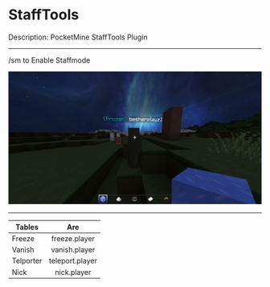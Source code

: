 # StaffTools
Description: PocketMine StaffTools Plugin 

---

/sm to Enable Staffmode
 
![alt text](https://github.com/besher678/StaffTools/blob/main/Frozen.PNG)

---

| Tables        | Are           |
| ------------- |:-------------:|
|    Freeze     | freeze.player |
|    Vanish     | vanish.player |
|   Telporter   | teleport.player|
|    Nick       |   nick.player  |
